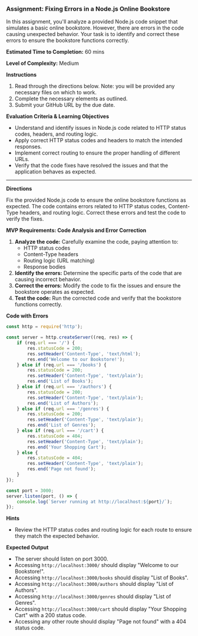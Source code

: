 ### Assignment: Fixing Errors in a Node.js Online Bookstore

In this assignment, you'll analyze a provided Node.js code snippet that simulates a basic online bookstore. However, there are errors in the code causing unexpected behavior. Your task is to identify and correct these errors to ensure the bookstore functions correctly.

**Estimated Time to Completion:** 60 mins

**Level of Complexity:** Medium

**Instructions**

1. Read through the directions below. Note: you will be provided any necessary files on which to work.
2. Complete the necessary elements as outlined.
3. Submit your GitHub URL by the due date.

**Evaluation Criteria & Learning Objectives**

- Understand and identify issues in Node.js code related to HTTP status codes, headers, and routing logic.
- Apply correct HTTP status codes and headers to match the intended responses.
- Implement correct routing to ensure the proper handling of different URLs.
- Verify that the code fixes have resolved the issues and that the application behaves as expected.

---

**Directions**

Fix the provided Node.js code to ensure the online bookstore functions as expected. The code contains errors related to HTTP status codes, Content-Type headers, and routing logic. Correct these errors and test the code to verify the fixes.

**MVP Requirements: Code Analysis and Error Correction**
1. **Analyze the code:** Carefully examine the code, paying attention to:
    - HTTP status codes
    - Content-Type headers
    - Routing logic (URL matching)
    - Response bodies
2. **Identify the errors:** Determine the specific parts of the code that are causing incorrect behavior.
3. **Correct the errors:** Modify the code to fix the issues and ensure the bookstore operates as expected.
4. **Test the code:** Run the corrected code and verify that the bookstore functions correctly.

**Code with Errors**

```jsx
const http = require('http');

const server = http.createServer((req, res) => {
    if (req.url === '/') {
        res.statusCode = 200;
        res.setHeader('Content-Type', 'text/html');
        res.end('Welcome to our Bookstore!');
    } else if (req.url === '/books') {
        res.statusCode = 200;
        res.setHeader('Content-Type', 'text/plain');
        res.end('List of Books');
    } else if (req.url === '/authors') {
        res.statusCode = 200;
        res.setHeader('Content-Type', 'text/plain');
        res.end('List of Authors');
    } else if (req.url === '/genres') {
        res.statusCode = 200;
        res.setHeader('Content-Type', 'text/plain');
        res.end('List of Genres');
    } else if (req.url === '/cart') {
        res.statusCode = 404;
        res.setHeader('Content-Type', 'text/plain');
        res.end('Your Shopping Cart');
    } else {
        res.statusCode = 404;
        res.setHeader('Content-Type', 'text/plain');
        res.end('Page not found');
    }
});

const port = 3000;
server.listen(port, () => {
    console.log(`Server running at http://localhost:${port}/`);
});

```

**Hints**

- Review the HTTP status codes and routing logic for each route to ensure they match the expected behavior.

**Expected Output**

- The server should listen on port 3000.
- Accessing `http://localhost:3000/` should display "Welcome to our Bookstore!".
- Accessing `http://localhost:3000/books` should display "List of Books".
- Accessing `http://localhost:3000/authors` should display "List of Authors".
- Accessing `http://localhost:3000/genres` should display "List of Genres".
- Accessing `http://localhost:3000/cart` should display "Your Shopping Cart" with a 200 status code.
- Accessing any other route should display "Page not found" with a 404 status code.
